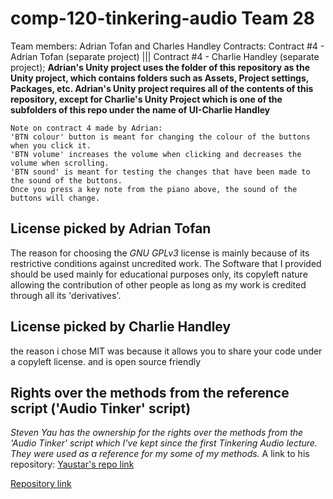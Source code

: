 # comp-120-tinkering-audio Team 28
Team members: Adrian Tofan and Charles Handley
Contracts:
Contract #4 - Adrian Tofan    (separate project) |||
Contract #4 - Charlie Handley (separate project); **Adrian's Unity project uses the folder of this repository as the Unity project, which contains folders such as Assets, Project settings, Packages, etc. Adrian's Unity project requires all of the contents of this repository, except for Charlie's Unity Project which is one of the subfolders of this repo under the name of UI-Charlie Handley**
    
    Note on contract 4 made by Adrian:
    'BTN colour' button is meant for changing the colour of the buttons when you click it.
    'BTN volume' increases the volume when clicking and decreases the volume when scrolling.
    'BTN sound' is meant for testing the changes that have been made to the sound of the buttons.
    Once you press a key note from the piano above, the sound of the buttons will change.
    
    
   
## License picked by Adrian Tofan
The reason for choosing the *GNU GPLv3* license is mainly because of its restrictive conditions against uncredited work. The Software that I provided should be used mainly for educational purposes only, its copyleft nature allowing the contribution of other people as long as my work is credited through all its 'derivatives'.

## License picked by Charlie Handley
the reason i chose MIT was because it allows you to share your code under a copyleft license. and is open source friendly

## Rights over the methods from the reference script ('Audio Tinker' script)
*Steven Yau has the ownership for the rights over the methods from the 'Audio Tinker' script which I've kept since the first Tinkering Audio lecture. They were used as a reference for my some of my methods.*
A link to his repository: [Yaustar's repo link](https://github.com/yaustar/ACM-COMP120-Tinker-Audio-Template)

[Repository link](https://github.com/PyroDevilBoi/comp120-tinkering-audio)
